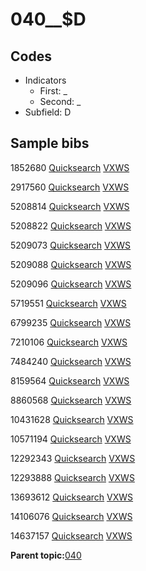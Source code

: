 # 040\_\_$D

## Codes

-   Indicators
    -   First: \_
    -   Second: \_
-   Subfield: D

## Sample bibs

1852680 [Quicksearch](https://search.library.yale.edu/catalog/1852680) [VXWS](http://prodorbis.library.yale.edu:7014/vxws/GetHoldingsService?bibId=1852680)

2917560 [Quicksearch](https://search.library.yale.edu/catalog/2917560) [VXWS](http://prodorbis.library.yale.edu:7014/vxws/GetHoldingsService?bibId=2917560)

5208814 [Quicksearch](https://search.library.yale.edu/catalog/5208814) [VXWS](http://prodorbis.library.yale.edu:7014/vxws/GetHoldingsService?bibId=5208814)

5208822 [Quicksearch](https://search.library.yale.edu/catalog/5208822) [VXWS](http://prodorbis.library.yale.edu:7014/vxws/GetHoldingsService?bibId=5208822)

5209073 [Quicksearch](https://search.library.yale.edu/catalog/5209073) [VXWS](http://prodorbis.library.yale.edu:7014/vxws/GetHoldingsService?bibId=5209073)

5209088 [Quicksearch](https://search.library.yale.edu/catalog/5209088) [VXWS](http://prodorbis.library.yale.edu:7014/vxws/GetHoldingsService?bibId=5209088)

5209096 [Quicksearch](https://search.library.yale.edu/catalog/5209096) [VXWS](http://prodorbis.library.yale.edu:7014/vxws/GetHoldingsService?bibId=5209096)

5719551 [Quicksearch](https://search.library.yale.edu/catalog/5719551) [VXWS](http://prodorbis.library.yale.edu:7014/vxws/GetHoldingsService?bibId=5719551)

6799235 [Quicksearch](https://search.library.yale.edu/catalog/6799235) [VXWS](http://prodorbis.library.yale.edu:7014/vxws/GetHoldingsService?bibId=6799235)

7210106 [Quicksearch](https://search.library.yale.edu/catalog/7210106) [VXWS](http://prodorbis.library.yale.edu:7014/vxws/GetHoldingsService?bibId=7210106)

7484240 [Quicksearch](https://search.library.yale.edu/catalog/7484240) [VXWS](http://prodorbis.library.yale.edu:7014/vxws/GetHoldingsService?bibId=7484240)

8159564 [Quicksearch](https://search.library.yale.edu/catalog/8159564) [VXWS](http://prodorbis.library.yale.edu:7014/vxws/GetHoldingsService?bibId=8159564)

8860568 [Quicksearch](https://search.library.yale.edu/catalog/8860568) [VXWS](http://prodorbis.library.yale.edu:7014/vxws/GetHoldingsService?bibId=8860568)

10431628 [Quicksearch](https://search.library.yale.edu/catalog/10431628) [VXWS](http://prodorbis.library.yale.edu:7014/vxws/GetHoldingsService?bibId=10431628)

10571194 [Quicksearch](https://search.library.yale.edu/catalog/10571194) [VXWS](http://prodorbis.library.yale.edu:7014/vxws/GetHoldingsService?bibId=10571194)

12292343 [Quicksearch](https://search.library.yale.edu/catalog/12292343) [VXWS](http://prodorbis.library.yale.edu:7014/vxws/GetHoldingsService?bibId=12292343)

12293888 [Quicksearch](https://search.library.yale.edu/catalog/12293888) [VXWS](http://prodorbis.library.yale.edu:7014/vxws/GetHoldingsService?bibId=12293888)

13693612 [Quicksearch](https://search.library.yale.edu/catalog/13693612) [VXWS](http://prodorbis.library.yale.edu:7014/vxws/GetHoldingsService?bibId=13693612)

14106076 [Quicksearch](https://search.library.yale.edu/catalog/14106076) [VXWS](http://prodorbis.library.yale.edu:7014/vxws/GetHoldingsService?bibId=14106076)

14637157 [Quicksearch](https://search.library.yale.edu/catalog/14637157) [VXWS](http://prodorbis.library.yale.edu:7014/vxws/GetHoldingsService?bibId=14637157)

**Parent topic:**[040](../../tags/040/040.md)

